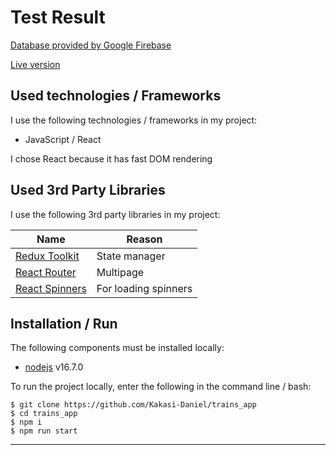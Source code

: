 # Test Result

[Database provided by Google Firebase](https://trains-861bd-default-rtdb.firebaseio.com/.json)

[Live version](https://trains-861bd.web.app/)

## Used technologies / Frameworks

I use the following technologies / frameworks in my project:

- JavaScript / React

I chose React because it has fast DOM rendering

## Used 3rd Party Libraries

I use the following 3rd party libraries in my project:

| Name                                            | Reason                        |
| ----------------------------------------------- | ----------------------------- |
| [Redux Toolkit](https://redux-toolkit.js.org/) | State manager |
| [React Router](https://reactrouter.com/) | Multipage |
| [React Spinners](https://www.davidhu.io/react-spinners/) | For loading spinners |

## Installation / Run

The following components must be installed locally:

- [nodejs](https://nodejs.org/en/) v16.7.0

To run the project locally, enter the following in the command line / bash:

```console
$ git clone https://github.com/Kakasi-Daniel/trains_app
$ cd trains_app
$ npm i
$ npm run start
```

---
